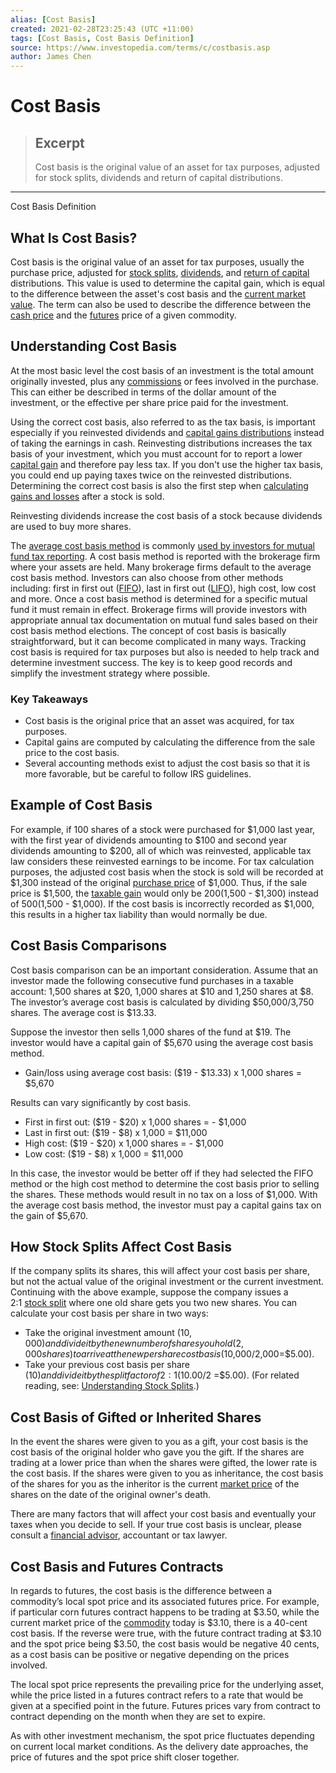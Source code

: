 ```yaml
---
alias: [Cost Basis]
created: 2021-02-28T23:25:43 (UTC +11:00)
tags: [Cost Basis, Cost Basis Definition]
source: https://www.investopedia.com/terms/c/costbasis.asp
author: James Chen
---
```


# Cost Basis

> ## Excerpt
> Cost basis is the original value of an asset for tax purposes, adjusted for stock splits, dividends and return of capital distributions.

---

Cost Basis Definition
## What Is Cost Basis?

Cost basis is the original value of an asset for tax purposes, usually the purchase price, adjusted for [stock splits](https://www.investopedia.com/terms/s/stocksplit.asp), [dividends](https://www.investopedia.com/terms/d/dividend.asp), and [return of capital](https://www.investopedia.com/terms/r/returnofcapital.asp) distributions. This value is used to determine the capital gain, which is equal to the difference between the asset's cost basis and the [current market value](https://www.investopedia.com/terms/c/cmv.asp). The term can also be used to describe the difference between the [cash price](https://www.investopedia.com/terms/c/cashprice.asp) and the [futures](https://www.investopedia.com/terms/f/futures.asp) price of a given commodity.

## Understanding Cost Basis

At the most basic level the cost basis of an investment is the total amount originally invested, plus any [commissions](https://www.investopedia.com/terms/c/commission.asp) or fees involved in the purchase. This can either be described in terms of the dollar amount of the investment, or the effective per share price paid for the investment.

Using the correct cost basis, also referred to as the tax basis, is important especially if you reinvested dividends and [capital gains distributions](https://www.investopedia.com/terms/c/capitalgainsdistribution.asp) instead of taking the earnings in cash. Reinvesting distributions increases the tax basis of your investment, which you must account for to report a lower [capital gain](https://www.investopedia.com/terms/c/capitalgain.asp) and therefore pay less tax. If you don't use the higher tax basis, you could end up paying taxes twice on the reinvested distributions. Determining the correct cost basis is also the first step when [calculating gains and losses](https://www.investopedia.com/ask/answers/07/calculategains.asp) after a stock is sold.

Reinvesting dividends increase the cost basis of a stock because dividends are used to buy more shares.

The [average cost basis method](https://www.investopedia.com/terms/a/averagecostbasismethod.asp) is commonly [used by investors for mutual fund tax reporting](https://www.investopedia.com/ask/answers/06/mutualfundcostbasis.asp). A cost basis method is reported with the brokerage firm where your assets are held. Many brokerage firms default to the average cost basis method. Investors can also choose from other methods including: first in first out ([FIFO](https://www.investopedia.com/terms/f/fifo.asp)), last in first out ([LIFO](https://www.investopedia.com/terms/l/lifo.asp)), high cost, low cost and more. Once a cost basis method is determined for a specific mutual fund it must remain in effect. Brokerage firms will provide investors with appropriate annual tax documentation on mutual fund sales based on their cost basis method elections. The concept of cost basis is basically straightforward, but it can become complicated in many ways. Tracking cost basis is required for tax purposes but also is needed to help track and determine investment success. The key is to keep good records and simplify the investment strategy where possible.

### Key Takeaways

-   Cost basis is the original price that an asset was acquired, for tax purposes.
-   Capital gains are computed by calculating the difference from the sale price to the cost basis.
-   Several accounting methods exist to adjust the cost basis so that it is more favorable, but be careful to follow IRS guidelines.

## Example of Cost Basis

For example, if 100 shares of a stock were purchased for $1,000 last year, with the first year of dividends amounting to $100 and second year dividends amounting to $200, all of which was reinvested, applicable tax law considers these reinvested earnings to be income. For tax calculation purposes, the adjusted cost basis when the stock is sold will be recorded at $1,300 instead of the original [purchase price](https://www.investopedia.com/terms/p/purchaseprice.asp) of $1,000. Thus, if the sale price is $1,500, the [taxable gain](https://www.investopedia.com/terms/t/taxablegain.asp) would only be $200 ($1,500 - $1,300) instead of $500 ($1,500 - $1,000). If the cost basis is incorrectly recorded as $1,000, this results in a higher tax liability than would normally be due.

## Cost Basis Comparisons

Cost basis comparison can be an important consideration. Assume that an investor made the following consecutive fund purchases in a taxable account: 1,500 shares at $20, 1,000 shares at $10 and 1,250 shares at $8. The investor’s average cost basis is calculated by dividing $50,000/3,750 shares. The average cost is $13.33.

Suppose the investor then sells 1,000 shares of the fund at $19. The investor would have a capital gain of $5,670 using the average cost basis method.

-   Gain/loss using average cost basis: ($19 - $13.33) x 1,000 shares = $5,670

Results can vary significantly by cost basis.

-   First in first out: ($19 - $20) x 1,000 shares = - $1,000
-   Last in first out: ($19 - $8) x 1,000 = $11,000
-   High cost: ($19 - $20) x 1,000 shares = - $1,000
-   Low cost: ($19 - $8) x 1,000 = $11,000

In this case, the investor would be better off if they had selected the FIFO method or the high cost method to determine the cost basis prior to selling the shares. These methods would result in no tax on a loss of $1,000. With the average cost basis method, the investor must pay a capital gains tax on the gain of $5,670.

## How Stock Splits Affect Cost Basis

If the company splits its shares, this will affect your cost basis per share, but not the actual value of the original investment or the current investment. Continuing with the above example, suppose the company issues a 2:1 [stock split](https://www.investopedia.com/terms/s/stocksplit.asp) where one old share gets you two new shares. You can calculate your cost basis per share in two ways:

-   Take the original investment amount ($10,000) and divide it by the new number of shares you hold (2,000 shares) to arrive at the new per share cost basis ($10,000/2,000=$5.00).
-   Take your previous cost basis per share ($10) and divide it by the split factor of 2:1 ($10.00/2 =$5.00). (For related reading, see: [Understanding Stock Splits](https://www.investopedia.com/articles/01/072501.asp).)

## Cost Basis of Gifted or Inherited Shares

In the event the shares were given to you as a gift, your cost basis is the cost basis of the original holder who gave you the gift. If the shares are trading at a lower price than when the shares were gifted, the lower rate is the cost basis. If the shares were given to you as inheritance, the cost basis of the shares for you as the inheritor is the current [market price](https://www.investopedia.com/terms/m/market-price.asp) of the shares on the date of the original owner's death.

There are many factors that will affect your cost basis and eventually your taxes when you decide to sell. If your true cost basis is unclear, please consult a [financial advisor](https://www.investopedia.com/terms/f/financial-advisor.asp), accountant or tax lawyer.

## Cost Basis and Futures Contracts

In regards to futures, the cost basis is the difference between a commodity’s local spot price and its associated futures price. For example, if particular corn futures contract happens to be trading at $3.50, while the current market price of the [commodity](https://www.investopedia.com/terms/c/commodity.asp) today is $3.10, there is a 40-cent cost basis. If the reverse were true, with the future contract trading at $3.10 and the spot price being $3.50, the cost basis would be negative 40 cents, as a cost basis can be positive or negative depending on the prices involved.

The local spot price represents the prevailing price for the underlying asset, while the price listed in a futures contract refers to a rate that would be given at a specified point in the future. Futures prices vary from contract to contract depending on the month when they are set to expire.

As with other investment mechanism, the spot price fluctuates depending on current local market conditions. As the delivery date approaches, the price of futures and the spot price shift closer together.
